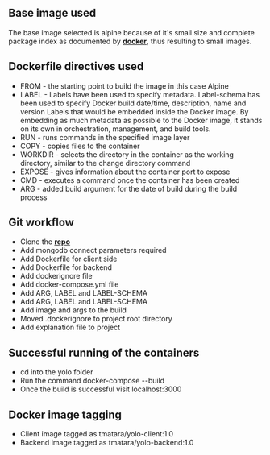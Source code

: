## Base image used

The base image selected is alpine because of it's small size and complete package index as documented by [**docker**](https://docs.docker.com/samples), thus resulting to small images.

## Dockerfile directives used

- FROM - the starting point to build the image in this case Alpine
- LABEL - Labels have been used to specify metadata. Label-schema has been used to
  specify Docker build date/time, description, name and version Labels that would be embedded inside the Docker image. By embedding as much metadata as possible to the Docker image, it stands on its own in orchestration, management, and build tools.
- RUN - runs commands in the specified image layer
- COPY - copies files to the container
- WORKDIR - selects the directory in the container as the working directory, similar to the change directory command
- EXPOSE - gives information about the container port to expose
- CMD - executes a command once the container has been created
- ARG - added build argument for the date of build during the build process

## Git workflow

- Clone the [**repo**](https://github.com/kitmikai/yolo)
- Add mongodb connect parameters required
- Add Dockerfile for client side
- Add Dockerfile for backend
- Add dockerignore file
- Add docker-compose.yml file
- Add ARG, LABEL and LABEL-SCHEMA
- Add ARG, LABEL and LABEL-SCHEMA
- Add image and args to the build
- Moved .dockerignore to project root directory
- Add explanation file to project

## Successful running of the containers

- cd into the yolo folder
- Run the command docker-compose --build
- Once the build is successful visit localhost:3000

## Docker image tagging

- Client image tagged as tmatara/yolo-client:1.0
- Backend image tagged as tmatara/yolo-backend:1.0
